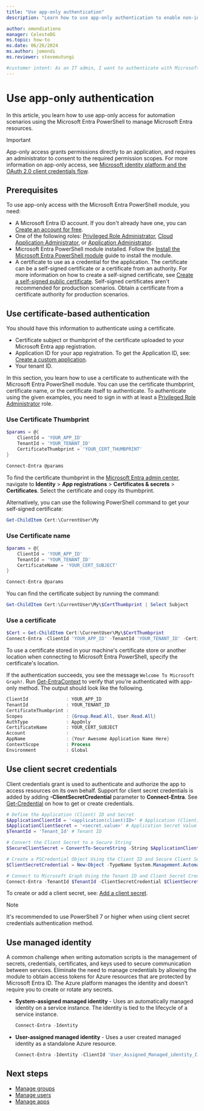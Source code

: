 ```yaml
---
title: "Use app-only authentication"
description: "Learn how to use app-only authentication to enable non-interactive scenarios with the Microsoft Entra PowerShell module."

author: omondiatieno
manager: CelesteDG
ms.topic: how-to
ms.date: 06/26/2024
ms.author: jomondi
ms.reviewer: stevemutungi

#customer intent: As an IT admin, I want to authenticate with Microsoft Entra ID using app-only access, so that I can perform non-interactive operations, using the Microsoft Entra PowerShell module to manage Microsoft Entra resources.
---
```


# Use app-only authentication

In this article, you learn how to use app-only access for automation scenarios using the Microsoft Entra PowerShell to manage Microsoft Entra resources.

> [!IMPORTANT]
> App-only access grants permissions directly to an application,
> and requires an administrator to consent to the required permission scopes.
> For more information on app-only access, see
> [Microsoft identity platform and the OAuth 2.0 client credentials flow][client-cred-flow].

## Prerequisites

To use app-only access with the Microsoft Entra PowerShell module, you need:

- A Microsoft Entra ID account. If you don't already have one, you can
  [Create an account for free][entra-id-account].
- One of the following roles: [Privileged Role Administrator][privileged-role-admin], [Cloud Application Administrator][cloud-app-admin], or [Application Administrator][app-admin].
- Microsoft Entra PowerShell module installed. Follow the [Install the Microsoft Entra PowerShell module][installation] guide to install the module.
- A certificate to use as a credential for the application. The certificate can be a self-signed certificate or a certificate from an authority. For more information on how to create a self-signed certificate, see [Create a self-signed public certificate][self-signed-cert]. Self-signed certificates aren't recommended for production scenarios. Obtain a certificate from a certificate authority for production scenarios.

## Use certificate-based authentication

You should have this information to authenticate using a certificate.

- Certificate subject or thumbprint of the certificate uploaded to your Microsoft Entra app registration.
- Application ID for your app registration. To get the Application ID, see: [Create a custom application][create-custom-application].
- Your tenant ID.

In this section, you learn how to use a certificate to authenticate with the Microsoft Entra PowerShell module. You can use the certificate thumbprint, certificate name, or the certificate itself to authenticate. To authenticate using the given examples, you need to sign in with at least a [Privileged Role Administrator](/entra/identity/role-based-access-control/permissions-reference#privileged-role-administrator) role.

### Use Certificate Thumbprint

```powershell
$params = @{
    ClientId = 'YOUR_APP_ID'
    TenantId = 'YOUR_TENANT_ID'
    CertificateThumbprint = 'YOUR_CERT_THUMBPRINT'
}

Connect-Entra @params
```

To find the certificate thumbprint in the [Microsoft Entra admin center][entra-admin-center], navigate to **Identity** > **App registrations** > **Certificates & secrets** > **Certificates**. Select the certificate and copy its thumbprint.

Alternatively, you can use the following PowerShell command to get your self-signed certificate:

```powershell
Get-ChildItem Cert:\CurrentUser\My
```

### Use Certificate name

```powershell
$params = @{
    ClientId = 'YOUR_APP_ID'
    TenantId = 'YOUR_TENANT_ID'
    CertificateName = 'YOUR_CERT_SUBJECT'
}

Connect-Entra @params
```

You can find the certificate subject by running the command:

```powershell
Get-ChildItem Cert:\CurrentUser\My\$CertThumbprint | Select Subject
```

### Use a certificate

```powershell
$Cert = Get-ChildItem Cert:\CurrentUser\My\$CertThumbprint
Connect-Entra -ClientId 'YOUR_APP_ID' -TenantId 'YOUR_TENANT_ID' -Certificate $Cert
```

To use a certificate stored in your machine's certificate store or another
location when connecting to Microsoft Entra PowerShell, specify the
certificate's location.

If the authentication succeeds, you see the message
`Welcome To Microsoft Graph!`. Run [Get-EntraContext][get-entracontext] to verify that you're
authenticated with app-only method. The output should look like the following.

```powershell
ClientId              : YOUR_APP_ID
TenantId              : YOUR_TENANT_ID
CertificateThumbprint :
Scopes                : {Group.Read.All, User.Read.All}
AuthType              : AppOnly
CertificateName       : YOUR_CERT_SUBJECT
Account               :
AppName               : {Your Awesome Application Name Here}
ContextScope          : Process
Environment           : Global
```

## Use client secret credentials

Client credentials grant is used to authenticate and authorize the app to access resources on its own behalf. Support for client secret credentials is added by adding **-ClientSecretCredential** parameter to **Connect-Entra**. See [Get-Credential][get-credential] on how to get or create credentials.

```powershell
# Define the Application (Client) ID and Secret
$ApplicationClientId = '<application(client)ID>' # Application (Client) ID
$ApplicationClientSecret = '<secret.value>' # Application Secret Value
$TenantId = 'Tenant_Id' # Tenant ID

# Convert the Client Secret to a Secure String
$SecureClientSecret = ConvertTo-SecureString -String $ApplicationClientSecret -AsPlainText -Force

# Create a PSCredential Object Using the Client ID and Secure Client Secret
$ClientSecretCredential = New-Object -TypeName System.Management.Automation.PSCredential -ArgumentList $ApplicationClientId, $SecureClientSecret

# Connect to Microsoft Graph Using the Tenant ID and Client Secret Credential
Connect-Entra -TenantId $TenantId -ClientSecretCredential $ClientSecretCredential
```

To create or add a client secret, see: [Add a client secret][add-client-secret].

>[!NOTE]
>It's recommended to use PowerShell 7 or higher when using client secret credentials authentication method.

## Use managed identity

A common challenge when writing automation scripts is the management of secrets, credentials, certificates, and keys used to secure communication between services. Eliminate the need to manage credentials by allowing the module to obtain access tokens for Azure resources that are protected by Microsoft Entra ID. The Azure platform manages the identity and doesn't require you to create or rotate any secrets.

- **System-assigned managed identity** - Uses an automatically managed identity on a service instance. The identity is tied to the lifecycle of a service instance.

  ```powershell
  Connect-Entra -Identity
  ```

- **User-assigned managed identity** - Uses a user created managed identity as a standalone Azure resource.

  ```powershell
  Connect-Entra -Identity -ClientId 'User_Assigned_Managed_identity_Client_Id'
  ```

## Next steps

- [Manage groups][manage-groups]
- [Manage users][manage-users]
- [Manage apps][manage-apps]

<!-- link references -->
[privileged-role-admin]: /entra/identity/role-based-access-control/permissions-reference#privileged-role-administrator
[cloud-app-admin]: /entra/identity/role-based-access-control/permissions-reference#cloud-application-administrator
[app-admin]: /entra/identity/role-based-access-control/permissions-reference#application-administrator
[client-cred-flow]: /entra/identity-platform/v2-oauth2-client-creds-grant-flow
[entra-id-account]: https://azure.microsoft.com/free/?WT.mc_id=A261C142F
[installation]: installation.md
[self-signed-cert]: /entra/identity-platform/howto-create-self-signed-certificate
[create-custom-application]: create-custom-application.md
[get-credential]: /powershell/module/microsoft.powershell.security/get-credential
[entra-admin-center]: https://entra.microsoft.com
[add-client-secret]: /entra/identity-platform/quickstart-register-app#add-a-client-secret
[manage-groups]: manage-groups.md
[manage-users]: manage-user.md
[manage-apps]: manage-apps.md
[get-entracontext]: /powershell/module/microsoft.graph.entra/get-entracontext
